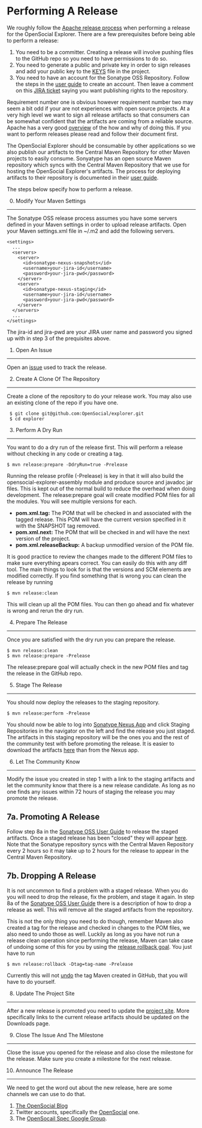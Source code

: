 <!--
 * Licensed to the Apache Software Foundation (ASF) under one
 * or more contributor license agreements.  See the NOTICE file
 * distributed with this work for additional information
 * regarding copyright ownership.  The ASF licenses this file
 * to you under the Apache License, Version 2.0 (the
 * "License"); you may not use this file except in compliance
 * with the License.  You may obtain a copy of the License at
 *
 *   http://www.apache.org/licenses/LICENSE-2.0
 *
 * Unless required by applicable law or agreed to in writing,
 * software distributed under the License is distributed on an
 * "AS IS" BASIS, WITHOUT WARRANTIES OR CONDITIONS OF ANY
 * KIND, either express or implied.  See the License for the
 * specific language governing permissions and limitations
 * under the License.
-->
Performing A Release
====================

We roughly follow the [Apache release process](http://www.apache.org/dev/release-publishing.html)
when performing a release for the OpenSocial Explorer.  There are a few prerequisites before being
able to perform a release:

1.  You need to be a committer.  Creating a release will involve pushing files to the GitHub repo so
you need to have permissions to do so. 
2.  You need to generate a public and private key in order to sign releases and add your public key
to the [KEYS](https://github.com/OpenSocial/explorer/blob/master/KEYS) file in the project.
3.  You need to have an account for the Sonatype OSS Repository.  Follow the steps in the
[user guide](https://docs.sonatype.org/display/Repository/Sonatype+OSS+Maven+Repository+Usage+Guide)
to create an account.  Then leave a comment on this 
[JIRA ticket](https://issues.sonatype.org/browse/OSSRH-5824) saying you want publishing rights
to the repository.

Requirement number one is obvious however requirement number two may seem a bit odd if your are not
experiences with open source projects.  At a very high level we want to sign all release artifacts
so that consumers can be somewhat confident that the artifacts are coming from a reliable source.
Apache has a very good [overview](http://www.apache.org/dev/release-signing.html) of the how and why
of doing this.  If you want to perform releases please read and follow their document first.

The OpenSocial Explorer should be consumable by other applications so we also publish our artifacts
to the Central Maven Repository for other Maven projects to easily consume.  Sonyatype has an open
source Maven repository which syncs with the Central Maven Repository that we use for hosting the
OpenSocial Explorer's artifacts.  The process for deploying artifacts to their repository is
documented in their 
[user guide](https://docs.sonatype.org/display/Repository/Sonatype+OSS+Maven+Repository+Usage+Guide).

The steps below specify how to perform a release.

0.  Modify Your Maven Settings
---------------------

The Sonatype OSS release process assumes you have some servers defined in your Maven settings
in order to upload release artifacts.  Open your Maven settings.xml file in ~/.m2 and add
the following servers.

    <settings>
      ...
      <servers>
        <server>
          <id>sonatype-nexus-snapshots</id>
          <username>your-jira-id</username>
          <password>your-jira-pwd</password>
        </server>
        <server>
          <id>sonatype-nexus-staging</id>
          <username>your-jira-id</username>
          <password>your-jira-pwd</password>
        </server>
      </servers>
      ...
    </settings>

The jira-id and jira-pwd are your JIRA user name and password you signed up with in step 3 
of the prequisites above.

1.  Open An Issue
---------------------

Open an [issue](https://github.com/OpenSocial/explorer/issues) used to track the release.

2. Create A Clone Of The Repository
---------------------
Create a clone of the repository to do your release work.  You may also use an existing clone 
of the repo if you have one.

     $ git clone git@github.com:OpenSocial/explorer.git     
     $ cd explorer

3.  Perform A Dry Run
---------------------
You want to do a dry run of the release first.  This will perform a release without checking in
any code or creating a tag.

    $ mvn release:prepare -DdryRun=true -Prelease

Running the release profile (-Prelease) is key in that it will also build the 
opensocial-explorer-assembly module and produce source and javadoc jar files.  This is kept out of
the normal build to reduce the overhead when doing development.  The release:prepare goal will 
create modified POM files for all the modules.  You will see multiple versions for each.

*  <b>pom.xml.tag:</b> The POM that will be checked in and associated with the tagged release.
This POM will have the current version specified in it with the SNAPSHOT tag removed.
*  <b>pom.xml.next:</b> The POM that will be checked in and will have the next version of the 
project.
*  <b>pom.xml.releaseBackup:</b> A backup unmodified version of the POM file.

It is good practice to review the changes made to the different POM files to make sure everything
apears correct.  You can easily do this with any diff tool.  The main things to look for is that
the versions and SCM elements are modified correctly.  If you find something that is wrong you
can clean the release by running 

    $ mvn release:clean

This will clean up all the POM files.  You can then go ahead and fix whatever is wrong and rerun
the dry run.

4.  Prepare The Release
---------------------
Once you are satisfied with the dry run you can prepare the release.

    $ mvn release:clean
    $ mvn release:prepare -Prelease

<span class="label label-important">The release:prepare goal will actually check in the new POM 
files and tag the release in the GitHub repo.</span>

5.  Stage The Release
---------------------
You should now deploy the releases to the staging repository.

    $ mvn release:perform -Prelease

You should now be able to log into [Sonatype Nexus App](https://oss.sonatype.org) and click Staging
Repositories in the navigator on the left and find the release you just staged.  The artifacts 
in this staging repository will be the ones you and the rest of the community test with before
promoting the release.  It is easier to download the artifacts 
[here](https://oss.sonatype.org/content/groups/staging/org/opensocial/explorer/) 
than from the Nexus app.

6.  Let The Community Know
---------------------

Modify the issue you created in step 1 with a link to the staging artifacts and let the community
know that there is a new release candidate.  As long as no one finds any issues within 72 hours of staging
the release you may promote the release.

7a.  Promoting A Release
---------------------

Follow step 8a in the 
[Sonatype OSS User Guide](https://docs.sonatype.org/display/Repository/Sonatype+OSS+Maven+Repository+Usage+Guide)
to release the staged artifacts.  Once a staged release has been "closed" they will appear 
[here](https://oss.sonatype.org/content/groups/public/org/opensocial/explorer/).  Note that the 
Sonatype repository syncs with the Central Maven Repository every 2 hours so it may take up to
2 hours for the release to appear in the Central Maven Repository.

7b.  Dropping A Release
---------------------

It is not uncommon to find a problem with a staged release.  When you do you will need to drop the
release, fix the problem, and stage it again.  In step 8a of the [Sonatype OSS User Guide](https://docs.sonatype.org/display/Repository/Sonatype+OSS+Maven+Repository+Usage+Guide)
there is a description of how to drop a release as well.  This will remove all the staged artifacts
from the repository.

This is not the only thing you need to do though, remember Maven also created a tag for the release and
checked in changes to the POM files, we also need to undo those as well.  Luckily as long as you have not run
a release clean operation since performing the release, Maven can take case of undoing some of this
for you by using the 
[release rollback goal](http://maven.apache.org/maven-release/maven-release-plugin/examples/rollback-release.html).
You just have to run

    $ mvn release:rollback -Dtag=tag-name -Prelease

<span class="label label-important">Currently this will not [undo](http://jira.codehaus.org/browse/MRELEASE-229) 
the tag Maven created in GitHub, that you will have to do yourself.</span>

8.  Update The Project Site
---------------------

After a new release is promoted you need to update the [project site](../developer/site.html).
More specifically links to the current release artifacts should be updated on the Downloads page.

9.  Close The Issue And The Milestone
---------------------

Close the issue you opened for the release and also close the milestone for the release.  Make sure you
create a milestone for the next release.

10.  Announce The Release
---------------------

We need to get the word out about the new release, here are some channels we can use to do that.

1.  [The OpenSocial Blog](http://blog.opensocial.org/)
2.  Twitter accounts, specifically the [OpenSocial](https://twitter.com/opensocial) one.
3.  The [OpenSocail Spec Google Group](https://groups.google.com/forum/?fromgroups#!forum/opensocial-and-gadgets-spec).



